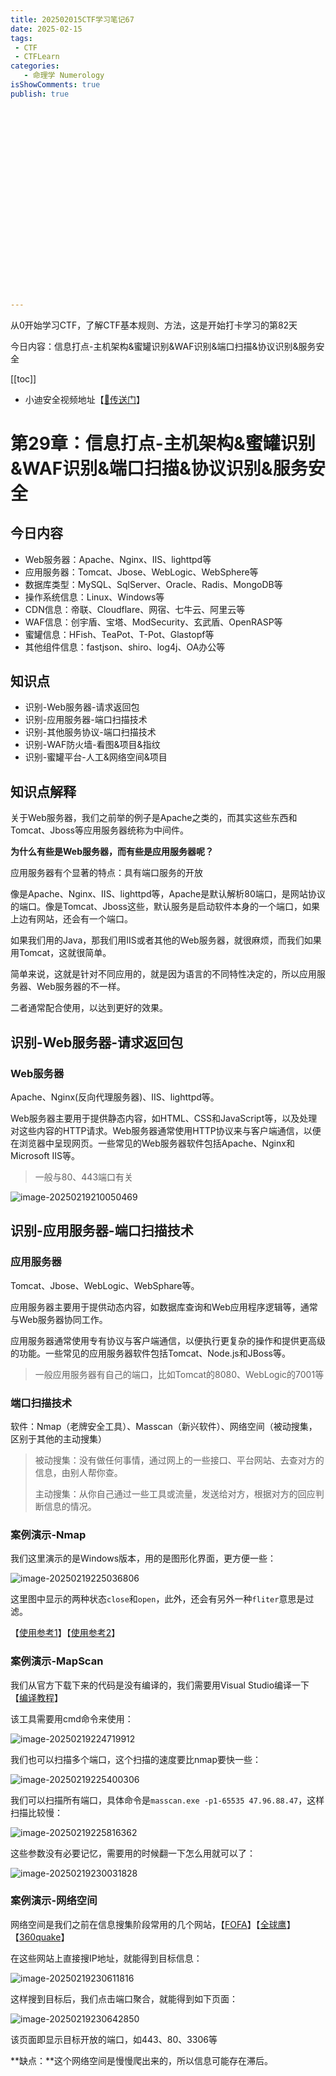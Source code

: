 ```yaml
---
title: 202502015CTF学习笔记67
date: 2025-02-15
tags:
 - CTF
 - CTFLearn
categories:
   - 命理学 Numerology
isShowComments: true
publish: true























---
```


<Boxx/>

从0开始学习CTF，了解CTF基本规则、方法，这是开始打卡学习的第82天

今日内容：信息打点-主机架构&蜜罐识别&WAF识别&端口扫描&协议识别&服务安全

[[toc]]

- 小迪安全视频地址【[🔗传送门]([https://www.bilibili.com/video/BV123yAYMEwb/)】

<!-- more -->

# 第29章：信息打点-主机架构&蜜罐识别&WAF识别&端口扫描&协议识别&服务安全



## 今日内容

- Web服务器：Apache、Nginx、IIS、lighttpd等
- 应用服务器：Tomcat、Jbose、WebLogic、WebSphere等
- 数据库类型：MySQL、SqlServer、Oracle、Radis、MongoDB等
- 操作系统信息：Linux、Windows等
- CDN信息：帝联、Cloudflare、网宿、七牛云、阿里云等
- WAF信息：创宇盾、宝塔、ModSecurity、玄武盾、OpenRASP等
- 蜜罐信息：HFish、TeaPot、T-Pot、Glastopf等
- 其他组件信息：fastjson、shiro、log4j、OA办公等



## 知识点

- 识别-Web服务器-请求返回包
- 识别-应用服务器-端口扫描技术
- 识别-其他服务协议-端口扫描技术
- 识别-WAF防火墙-看图&项目&指纹
- 识别-蜜罐平台-人工&网络空间&项目



## 知识点解释

关于Web服务器，我们之前举的例子是Apache之类的，而其实这些东西和Tomcat、Jboss等应用服务器统称为中间件。

**为什么有些是Web服务器，而有些是应用服务器呢？**

应用服务器有个显著的特点：具有端口服务的开放

像是Apache、Nginx、IIS、lighttpd等，Apache是默认解析80端口，是网站协议的端口。像是Tomcat、Jboss这些，默认服务是启动软件本身的一个端口，如果上边有网站，还会有一个端口。

如果我们用的Java，那我们用IIS或者其他的Web服务器，就很麻烦，而我们如果用Tomcat，这就很简单。

简单来说，这就是针对不同应用的，就是因为语言的不同特性决定的，所以应用服务器、Web服务器的不一样。

二者通常配合使用，以达到更好的效果。



## 识别-Web服务器-请求返回包



### Web服务器

Apache、Nginx(反向代理服务器)、IIS、lighttpd等。

Web服务器主要用于提供静态内容，如HTML、CSS和JavaScript等，以及处理对这些内容的HTTP请求。Web服务器通常使用HTTP协议来与客户端通信，以便在浏览器中呈现网页。一些常见的Web服务器软件包括Apache、Nginx和Microsoft IIS等。

> 一般与80、443端口有关

![image-20250219210050469](/img/ctfLearn/image-20250219210050469.png)



## 识别-应用服务器-端口扫描技术	



### 应用服务器

Tomcat、Jbose、WebLogic、WebSphare等。

应用服务器主要用于提供动态内容，如数据库查询和Web应用程序逻辑等，通常与Web服务器协同工作。

应用服务器通常使用专有协议与客户端通信，以便执行更复杂的操作和提供更高级的功能。一些常见的应用服务器软件包括Tomcat、Node.js和JBoss等。

> 一般应用服务器有自己的端口，比如Tomcat的8080、WebLogic的7001等



### 端口扫描技术

软件：Nmap（老牌安全工具）、Masscan（新兴软件）、网络空间（被动搜集，区别于其他的主动搜集）

> 被动搜集：没有做任何事情，通过网上的一些接口、平台网站、去查对方的信息，由别人帮你查。
>
> 主动搜集：从你自己通过一些工具或流量，发送给对方，根据对方的回应判断信息的情况。



### 案例演示-Nmap

我们这里演示的是Windows版本，用的是图形化界面，更方便一些：

![image-20250219225036806](/img/ctfLearn/image-20250219225036806.png)

这里图中显示的两种状态`close`和`open`，此外，还会有另外一种`fliter`意思是过滤。

【[使用参考1](https://blog.csdn.net/qq_53079406/article/details/125266331)】【[使用参考2](https://blog.csdn.net/qq_53079406/article/details/125263917)】



### 案例演示-MapScan

我们从官方下载下来的代码是没有编译的，我们需要用Visual Studio编译一下【[编译教程](https://www.cnblogs.com/lzy575566/p/15513726.html)】

该工具需要用cmd命令来使用：

![image-20250219224719912](/img/ctfLearn/image-20250219224719912.png)

我们也可以扫描多个端口，这个扫描的速度要比nmap要快一些：

![image-20250219225400306](/img/ctfLearn/image-20250219225400306.png)

我们可以扫描所有端口，具体命令是`masscan.exe -p1-65535 47.96.88.47`，这样扫描比较慢：

![image-20250219225816362](/img/ctfLearn/image-20250219225816362.png)

这些参数没有必要记忆，需要用的时候翻一下怎么用就可以了：

![image-20250219230031828](/img/ctfLearn/image-20250219230031828.png)



### 案例演示-网络空间

网络空间是我们之前在信息搜集阶段常用的几个网站，【[FOFA](https://fofa.info/)】【[全球鹰](http://hunter.qianxin.com/)】【[360quake](https://quake.360.cn/quake/)】

在这些网站上直接搜IP地址，就能得到目标信息：

![image-20250219230611816](/img/ctfLearn/image-20250219230611816.png)

这样搜到目标后，我们点击端口聚合，就能得到如下页面：

![image-20250219230642850](/img/ctfLearn/image-20250219230642850.png)

该页面即显示目标开放的端口，如443、80、3306等

**缺点：**这个网络空间是慢慢爬出来的，所以信息可能存在滞后。